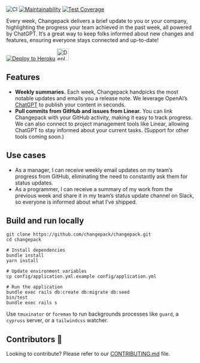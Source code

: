 ![CI](https://github.com/changepack/changepack/actions/workflows/ci.yml/badge.svg)
[![Maintainability](https://api.codeclimate.com/v1/badges/6fcca30f3ba6843848db/maintainability)](https://codeclimate.com/github/changepack/changepack/maintainability)
[![Test Coverage](https://api.codeclimate.com/v1/badges/6fcca30f3ba6843848db/test_coverage)](https://codeclimate.com/github/changepack/changepack/test_coverage)

Every week, Changepack delivers a brief update to you or your company, highlighting the progress your team achieved in the past week, all powered by ChatGPT. It’s a great way to keep folks informed about new changes and features, ensuring everyone stays connected and up-to-date!

[![Deploy to Heroku](https://www.herokucdn.com/deploy/button.svg)](https://heroku.com/deploy)
<a href="https://render.com/deploy?repo=https://github.com/changepack/changepack">
  <img src="https://render.com/images/deploy-to-render-button.svg" alt="Deploy to Render" height="32">
</a>
<!-- HTML is required to rescale the image so that the button isn’t bigger than Heroku’s -->

## Features

* **Weekly summaries.** Each week, Changepack handpicks the most notable updates and emails you a release note. We leverage OpenAI’s [ChatGPT](https://openai.com/blog/chatgpt) to publish your content in seconds.
* **Pull commits from GitHub and issues from Linear.** You can link Changepack with your GitHub activity, making it easy to track progress. We can also connect to project management tools like Linear, allowing ChatGPT to stay informed about your current tasks. (Support for other tools coming soon.)

## Use cases

* As a manager, I can receive weekly email updates on my team’s progress from GitHub, eliminating the need to constantly ask them for status updates.
* As a programmer, I can receive a summary of my work from the previous week and share it in my team’s status update channel on Slack, so everyone is informed about what I’ve shipped.

## Build and run locally

```
git clone https://github.com/changepack/changepack.git
cd changepack

# Install dependencies
bundle install
yarn install

# Update environment variables
cp config/application.yml.example config/application.yml

# Run the application
bundle exec rails db:create db:migrate db:seed
bin/test
bundle exec rails s
```

Use `tmuxinator` or `foreman` to run backgrounds processes like `guard`, a `cypruss` server, or a `tailwindcss` watcher.

## Contributors 🎉

Looking to contribute? Please refer to our [CONTRIBUTING.md](./CONTRIBUTING.md) file.
